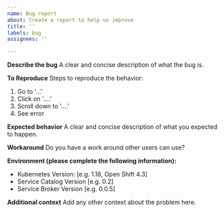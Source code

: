 ```yaml
---
name: Bug report
about: Create a report to help us improve
title: ''
labels: bug
assignees: ''

---
```


**Describe the bug**
A clear and concise description of what the bug is.

**To Reproduce**
Steps to reproduce the behavior:
1. Go to '...'
2. Click on '....'
3. Scroll down to '....'
4. See error

**Expected behavior**
A clear and concise description of what you expected to happen.

**Workaround**
Do you have a work around other users can use?

**Environment (please complete the following information):**
 - Kubernetes Version: [e.g. 1.18, Open Shift 4.3]
 - Service Catalog Version [e.g. 0.2]
 - Service Broker Version [e.g. 0.0.5]

**Additional context**
Add any other context about the problem here.
